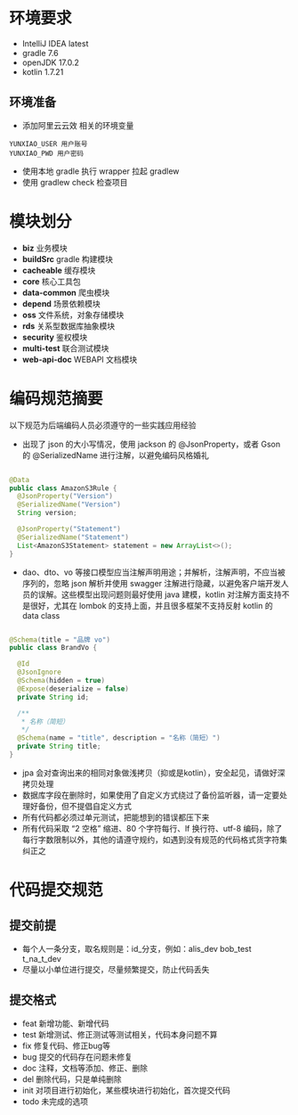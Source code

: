 # 环境要求

- IntelliJ IDEA latest
- gradle 7.6
- openJDK 17.0.2
- kotlin 1.7.21

## 环境准备

- 添加阿里云云效 相关的环境变量
```text
YUNXIAO_USER 用户账号
YUNXIAO_PWD 用户密码
```
- 使用本地 gradle 执行 wrapper 拉起 gradlew
- 使用 gradlew check 检查项目

# 模块划分

- **biz** 业务模块
- **buildSrc** gradle 构建模块
- **cacheable** 缓存模块
- **core** 核心工具包
- **data-common** 爬虫模块
- **depend** 场景依赖模块
- **oss** 文件系统，对象存储模块
- **rds** 关系型数据库抽象模块
- **security** 鉴权模块
- **multi-test** 联合测试模块
- **web-api-doc** WEBAPI 文档模块

# 编码规范摘要

以下规范为后端编码人员必须遵守的一些实践应用经验

- 出现了 json 的大小写情况，使用 jackson 的 @JsonProperty，或者 Gson 的
  @SerializedName 进行注解，以避免编码风格婚礼

```java

@Data
public class AmazonS3Rule {
  @JsonProperty("Version")
  @SerializedName("Version")
  String version;

  @JsonProperty("Statement")
  @SerializedName("Statement")
  List<AmazonS3Statement> statement = new ArrayList<>();
}
```

- dao、dto、vo 等接口模型应当注解声明用途；并解析，注解声明，不应当被序列的，忽略 json
  解析并使用
  swagger 注解进行隐藏，以避免客户端开发人员的误解。这些模型出现问题则最好使用
  java 建模，kotlin
  对注解方面支持不是很好，尤其在 lombok 的支持上面，并且很多框架不支持反射 kotlin
  的 data class

```java

@Schema(title = "品牌 vo")
public class BrandVo {

  @Id
  @JsonIgnore
  @Schema(hidden = true)
  @Expose(deserialize = false)
  private String id;

  /**
   * 名称（简短）
   */
  @Schema(name = "title", description = "名称（简短）")
  private String title;
}
```

- jpa 会对查询出来的相同对象做浅拷贝（抑或是kotlin），安全起见，请做好深拷贝处理
- 数据库字段在删除时，如果使用了自定义方式绕过了备份监听器，请一定要处理好备份，但不提倡自定义方式
- 所有代码都必须过单元测试，把能想到的错误都压下来
- 所有代码采取 “2 空格” 缩进、80 个字符每行、lf 换行符、utf-8 编码，除了
  每行字数限制以外，其他的请遵守规约，如遇到没有规范的代码格式货字符集纠正之

# 代码提交规范

## 提交前提

- 每个人一条分支，取名规则是：id_分支，例如：alis_dev bob_test t_na_t_dev
- 尽量以小单位进行提交，尽量频繁提交，防止代码丢失

## 提交格式

- feat 新增功能、新增代码
- test 新增测试、修正测试等测试相关，代码本身问题不算
- fix 修复代码、修正bug等
- bug 提交的代码存在问题未修复
- doc 注释，文档等添加、修正、删除
- del 删除代码，只是单纯删除
- init 对项目进行初始化，某些模块进行初始化，首次提交代码
- todo 未完成的选项
